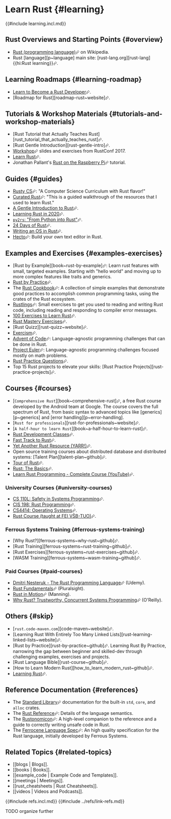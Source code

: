 # Learn Rust {#learning}

{{#include learning.incl.md}}

## Rust Overviews and Starting Points {#overview}

- [Rust (programming language)](https://en.wikipedia.org/wiki/Rust_(programming_language))⮳ on Wikipedia.
- Rust [language][p~language] main site: [rust-lang.org][rust-lang]{{hi:Rust learning}}⮳.

## Learning Roadmaps {#learning-roadmap}

- [Learn to Become a Rust Developer](https://roadmap.sh/rust)⮳.
- [Roadmap for Rust][roadmap-rust~website]⮳.

## Tutorials & Workshop Materials {#tutorials-and-workshop-materials}

- [Rust Tutorial that Actually Teaches Rust][rust_tutorial_that_actually_teaches_rust]⮳.
- [Rust Gentle Introduction][rust-gentle-intro]⮳.
- [Workshop](https://rust-tutorials.com/RustConf17)⮳ slides and exercises from RustConf 2017.
- [Learn Rust](https://hackr.io/tutorials/learn-rust)⮳.
- Jonathan Pallant's [Rust on the Raspberry Pi](https://github.com/thejpster/pi-workshop-rs)⮳ tutorial.

## Guides {#guides}

- [Rusty CS](https://github.com/AbdesamedBendjeddou/Rusty-CS)⮳: "A Computer Science Curriculum with Rust flavor!"
- [Curated Rust](https://github.com/saidaspen/curatedrust)⮳: "This is a guided walkthrough of the resources that I used to learn Rust."
- [A Gentle Introduction to Rust](https://stevedonovan.github.io/rust-gentle-intro/)⮳.
- [Learning Rust in 2020](https://github.com/pretzelhammer/rust-blog/blob/master/posts/learning-rust-in-2020.md)⮳.
- [`py2rs`: "From Python into Rust"](https://rochacbruno.github.io/py2rs/index.html)⮳.
- [24 Days of Rust](https://zsiciarz.github.io/24daysofrust/index.html)⮳.
- [Writing an OS in Rust](https://os.phil-opp.com)⮳.
- [Hecto](https://philippflenker.com/hecto/)⮳: Build your own text editor in Rust.

## Examples and Exercises {#examples-exercises}

- [Rust by Example][book~rust-by-example]⮳: Learn rust features with small, targeted examples. Starting with "hello world" and moving up to more complex features like traits and generics.
- [Rust by Practice](https://practice.course.rs)⮳.
- The [Rust Cookbook](https://rust-lang-nursery.github.io/rust-cookbook)⮳: A collection of simple examples that demonstrate good practices to accomplish common programming tasks, using the crates of the Rust ecosystem.
- [Rustlings](https://github.com/rust-lang/rustlings)⮳: Small exercises to get you used to reading and writing Rust code, including reading and responding to compiler error messages.
- [100 Exercises to Learn Rust](https://github.com/mainmatter/100-exercises-to-learn-rust)⮳.
- [Rust Mastery Exercises](https://app.codecrafters.io/tracks/rust)⮳.
- [Rust Quizz][rust-quizz~website]⮳.
- [Exercism](https://exercism.org/tracks/rust)⮳.
- [Advent of Code](https://adventofcode.com)⮳: Language-agnostic programming challenges that can be done in Rust.
- [Project Euler](https://projecteuler.net)⮳: Language-agnostic programming challenges focused mostly on math problems.
- [Rust Practice Questions](https://github.com/rust-unofficial/rust-practise-questions)⮳.
- Top 15 Rust projects to elevate your skills: [Rust Practice Projects][rust-practice-projects]⮳.

## Courses {#courses}

- [`Comprehensive Rust`][book~comprehensive-rust]⮳, a free Rust course developed by the Android team at Google. The course covers the full spectrum of Rust, from basic syntax to advanced topics like [generics][p~generics] and [error handling][p~error-handling].
- [`Rust for professionals`][rust-for-professionals~website]⮳.
- [`A half-hour to learn Rust`][book~a-half-hour-to-learn-rust]⮳.
- [Rust Development Classes](https://rust-classes.com/preface)⮳.
- [Fast Track to Rust](https://freddiehaddad.github.io/fast-track-to-rust/)⮳.
- [Yet Another Rust Resource (YARR!)](https://yarr.fyi/introduction)⮳.
- Open source training courses about distributed database and distributed systems: [Talent Plan][talent-plan~github]⮳.
- [Tour of Rust](https://tourofrust.com)⮳.
- [Rust: The Basics](https://stepik.org/lesson/9268/step/1)⮳.
- [Learn Rust Programming - Complete Course (YouTube)](https://www.youtube.com/watch?v=BpPEoZW5IiY&ab_channel=freeCodeCamp.org)⮳.

### University Courses {#university-courses}

- [CS 110L: Safety in Systems Programming](https://web.stanford.edu/class/cs110l)⮳.
- [CIS 198: Rust Programming](https://cis198-2016s.github.io)⮳.
- [CS4414: Operating Systems](https://www.rust-class.org)⮳.
- [Rust Course (taught at FEI VŠB-TUO)](https://github.com/Kobzol/rust-course-fei/tree/main)⮳.

### Ferrous Systems Training {#ferrous-systems-training}

- [Why Rust?][ferrous-systems~why-rust~github]⮳.
- [Rust Training][ferrous-systems~rust-training~github]⮳.
- [Rust Exercises][ferrous-systems~rust-exercises~github]⮳.
- [WASM Training][ferrous-systems~wasm-training~github]⮳.

### Paid Courses {#paid-courses}

- [Dmitri Nesteruk - The Rust Programming Language](https://www.udemy.com/course/rust-lang)⮳ (Udemy).
- [Rust Fundamentals](https://www.pluralsight.com/courses/rust-fundamentals)⮳ (Pluralsight).
- [Rust in Motion](https://www.manning.com/livevideo/rust-in-motion)⮳ (Manning).
- [Why Rust? Trustworthy, Concurrent Systems Programming](https://www.oreilly.com/content/why-rust)⮳ (O'Reilly).

## Others {#skip}

- [`rust.code-maven.com`][code-maven~website]⮳.
- [Learning Rust With Entirely Too Many Linked Lists][rust-learning-linked-lists~website]⮳.
- [Rust by Practice][rust-by-practice~github]⮳. Learning Rust By Practice, narrowing the gap between beginner and skilled-dev through challenging examples, exercises and projects.
- [Rust Language Bible][rust-course~github]⮳.
- [How to Learn Modern Rust][how_to_learn_modern_rust~github]⮳.
- [Learning Rust](https://quinedot.github.io/rust-learning/index.html)⮳.

## Reference Documentation {#references}

- The [Standard Library](https://doc.rust-lang.org/std/#the-rust-standard-library)⮳ documentation for the built-in `std`, `core`, and `alloc` crates.
- The [Rust Reference](https://doc.rust-lang.org/stable/reference)⮳: Details of the language semantics.
- The [Rustonomicon](https://doc.rust-lang.org/nomicon)⮳: A high-level companion to the reference and a guide to correctly writing unsafe code in Rust.
- The [Ferrocene Language Spec](https://rust-lang.github.io/fls/general.html)⮳: An high quality specification for the Rust language, initially developed by Ferrous Systems.

## Related Topics {#related-topics}

- [[blogs | Blogs]].
- [[books | Books]].
- [[example_code | Example Code and Templates]].
- [[meetings | Meetings]].
- [[rust_cheatsheets | Rust Cheatsheets]].
- [[videos | Videos and Podcasts]].

{{#include refs.incl.md}}
{{#include ../refs/link-refs.md}}

<div class="hidden">
TODO organize further
</div>
